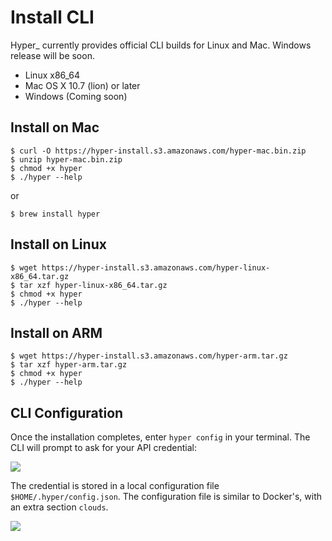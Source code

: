 # Install CLI

Hyper\_ currently provides official CLI builds for Linux and Mac. Windows release will be soon.

- Linux x86_64
- Mac OS X 10.7 (lion) or later
- Windows (Coming soon)

## Install on Mac

    $ curl -O https://hyper-install.s3.amazonaws.com/hyper-mac.bin.zip
    $ unzip hyper-mac.bin.zip 
    $ chmod +x hyper
    $ ./hyper --help

or

    $ brew install hyper


## Install on Linux

    $ wget https://hyper-install.s3.amazonaws.com/hyper-linux-x86_64.tar.gz
    $ tar xzf hyper-linux-x86_64.tar.gz
    $ chmod +x hyper
    $ ./hyper --help
    
## Install on ARM

    $ wget https://hyper-install.s3.amazonaws.com/hyper-arm.tar.gz
    $ tar xzf hyper-arm.tar.gz
    $ chmod +x hyper
    $ ./hyper --help

## CLI Configuration

Once the installation completes, enter `hyper config` in your terminal. The CLI will prompt to ask for your API credential:

![](https://trello-attachments.s3.amazonaws.com/56daae9b816ec930c8d98197/720x143/9fdd9a68694376d4ec62a3d93409e67c/upload_3_18_2016_at_6_11_19_PM.png)

The credential is stored in a local configuration file `$HOME/.hyper/config.json`. The configuration file is similar to Docker's, with an extra section `clouds`.

![](https://trello-attachments.s3.amazonaws.com/56daae9b816ec930c8d98197/635x160/c9caa016982d5884eb06578292c154bf/config.png)
